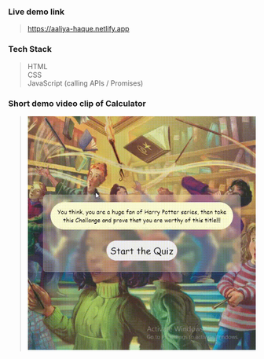 ### Live demo link<br>
>https://aaliya-haque.netlify.app
### Tech Stack <br>
>HTML<br>
>CSS<br>
>JavaScript (calling APIs / Promises)<br>
### Short demo video clip of Calculator <br>
>![Live Demo](game.gif)
